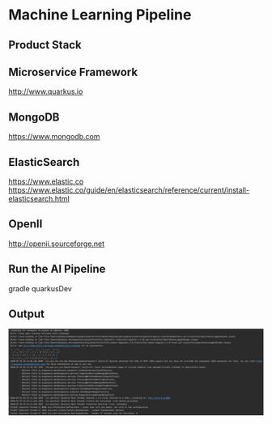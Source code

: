 # Machine Learning Pipeline

Product Stack
---
Microservice Framework
----
http://www.quarkus.io

MongoDB
----
https://www.mongodb.com

ElasticSearch
----
https://www.elastic.co
https://www.elastic.co/guide/en/elasticsearch/reference/current/install-elasticsearch.html

OpenII
----
http://openii.sourceforge.net

Run the AI Pipeline
----
gradle quarkusDev

Output
----
![Image of AIPipeline](https://github.com/bugsbunnyshah/machineLearningPipelinePrototype/blob/master/output.png)
